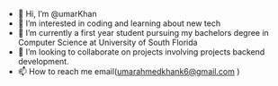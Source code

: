 - 👋 Hi, I’m @umarKhan
- 👀 I’m interested in coding and learning about new tech 
- 🌱 I’m currently a first year student pursuing my bachelors degree in Computer Science at University of South Florida
- 💞️ I’m looking to collaborate on projects involving projects backend development.
- 📫 How to reach me email(umarahmedkhank6@gmail.com )

<!---
bugMEsenpai/bugMEsenpai is a ✨ special ✨ repository because its `README.md` (this file) appears on your GitHub profile.
You can click the Preview link to take a look at your changes.
--->
